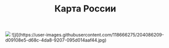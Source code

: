 <html lang='ru'>
  <head>
      <title>Гербы Росии проект по</title>
  </head>
  <body>
    <header>
      <h1><div aligh=center> Карта России </div></h1>
    </header>
  </body>
</html>
<img src="![jl](https://user-images.githubusercontent.com/118666275/204086209-d09108e5-d68c-4da8-9207-095d014aaf44.jpg)" usemap="box">
      <map name="box">
      ![jl](https://user-images.githubusercontent.com/118666275/204086209-d09108e5-d68c-4da8-9207-095d014aaf44.jpg)
